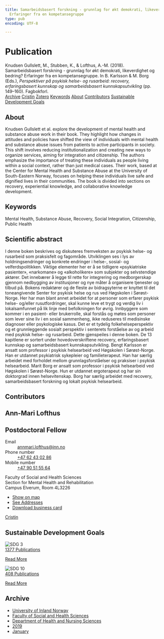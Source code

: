 ```yaml
---
title: Samarbeidsbasert forskning - grunnlag for økt demokrati, likeverdighet og bedring?
  Erfaringer fra en kompetansegruppe
type: pub
encoding: UTF-8

---
```

<h1>Publication</h1>
<article id="csl-bib-container-5IQTELYP" class="csl-bib-container">
  <div class="csl-bib-body"> <div class="csl-entry">Knudsen Gullslett, M., Stubben, K., &#38; Lofthus, A.-M. (2018). Samarbeidsbasert forskning - grunnlag for økt demokrati, likeverdighet og bedring? Erfaringer fra en kompetansegruppe. In B. Karlsson &#38; M. Borg (Eds.), <i>Perspektiver på psykisk helse- og rusarbeid: recovery, erfaringsbasert kunnskap og samarbeidsbasert kunnskapsutvikling</i> (pp. 149–160). Fagbokforl.</div> </div>
  <div class="csl-bib-buttons">
    <a href="#taxonomy-article-5IQTELYP" alt="archive" class="csl-bib-button">Archive</a>
    <a href="https://app.cristin.no/results/show.jsf?id=1653616" alt="Cristin" class="csl-bib-button">Cristin</a>
    <a href="http://zotero.org/groups/5881554/items/5IQTELYP" alt="Zotero" class="csl-bib-button">Zotero</a>
    <a href="#keywords-article-5IQTELYP" alt="keywords" class="csl-bib-button">Keywords</a>
    <a href="#about-article-5IQTELYP" alt="about_pub" class="csl-bib-button">About</a>
    <a href="#contributors-article-5IQTELYP" alt="contributors" class="csl-bib-button">Contributors</a>
    <a href="#sdg-article-5IQTELYP" alt="sdg" class="csl-bib-button">Sustainable Development Goals</a>
  </div>
  <div id="csl-bib-meta-container-5IQTELYP"></div>
</article>
<div id="csl-bib-meta-5IQTELYP" class="csl-bib-meta">
  <article id="about-article-5IQTELYP" class="about_pub-article">
    <h1>About</h1>
    Knudsen Gullslett et al. explore the development of mental health and substance abuse work in their book. They highlight how changes in attitudes and policies have shifted the view of individuals with mental health and substance abuse issues from patients to active participants in society. This shift involves reducing institutionalization and creating new ways to organize services, aiming for integration and citizenship. The authors emphasize the importance of treating these individuals as people living within a social context, rather than just medical cases. Their work, based at the Center for Mental Health and Substance Abuse at the University of South-Eastern Norway, focuses on helping these individuals live safe and dignified lives in their communities. The book is divided into sections on recovery, experiential knowledge, and collaborative knowledge development.
  </article>
  <article id="keywords-article-5IQTELYP" class="keywords-article">
    <h1>Keywords</h1>
    Mental Health, Substance Abuse, Recovery, Social Integration, Citizenship, Public Health
  </article>
  <article id="abstract-article-5IQTELYP" class="abstract-article">
    <h1>Scientific abstract</h1>
    I denne boken beskrives og diskuteres fremveksten av psykisk helse- og rusarbeid som praksisfelt og fagområde. Utviklingen ses i lys av holdningsendringer og konkrete endringer i helse-, sosial- og velferdspolitikken. Viktige elementer her er å se tidligere «psykiatriske pasienter», «narkomane» og «alkoholikere» som subjekter og selvstendige aktører. Det innebærer å legge til rette for integrering og medborgerskap gjennom nedbygging av institusjoner og nye måter å organisere tjenester og tilbud på. Bokens redaktører og de fleste av bidragsyterne er knyttet til det toneangivende Senter for psykisk helse og rus ved Høgskolen i Sørøst-Norge. Her har man blant annet arbeidet for at personer som erfarer psykisk helse- og/eller rusutfordringer, skal kunne leve et trygt og verdig liv i lokalsamfunnet på lik linje med befolkningen for øvrig. Innbyggere som kommer i en pasient- eller brukerrolle, skal forstås og møtes som personer som lever sine liv i en sosial sammenheng, ikke reduseres til medisinske diagnoser eller psykologiske kasus. Det er et tydelig folkehelseperspektiv og et grunnleggende sosialt perspektiv i senterets forståelse av og arbeid med psykisk helse- og rusarbeid. Dette gjenspeiles i denne boken. De 13 kapitlene er sortert under hovedoverskriftene recovery, erfaringsbasert kunnskap og samarbeidsbasert kunnskapsutvikling. Bengt Karlsson er ansatt som professor i psykisk helsearbeid ved Høgskolen i Sørøst-Norge. Han er utdannet psykiatrisk sykepleier og familieterapeut. Han har særlig arbeidet med forholdet mellom grunnlagsforståelser og praksiser i psykisk helsearbeid. Marit Borg er ansatt som professor i psykisk helsearbeid ved Høgskolen i Sørøst-Norge. Hun er utdannet ergoterapeut og har sin doktorgrad innen helsevitenskap. Borg har særlig arbeidet med recovery, samarbeidsbasert forskning og lokalt psykisk helsearbeid.
  </article>
  <article id="contributors-article-5IQTELYP" class="contributors-article">
    <h1>Contributors</h1>
    <div class="personas"> <div class="vrtx-hinn-person-card"> <div class="photo"> <i class="lar la-user-circle missing-person"></i> </div> <div class="info"> <hgroup><h1>Ann-Mari Lofthus</h1> <h2>Postdoctoral Fellow</h2> </hgroup><dl> <dt>Email</dt> <dd> <a href="mailto:annmari.lofthus@inn.no">annmari.lofthus@inn.no</a> </dd> <dt>Phone number</dt> <dd><a href="tel:+4762430286"> +47 62 43 02 86 </a></dd> <dt>Mobile number</dt> <dd><a href="tel:+4790515564"> +47 90 51 55 64 </a></dd> </dl> <p> Faculty of Social and Health Sciences<br> Section for Mental Health and Rehabilitation<br> Campus Elverum, Room 4L3226 </p> <ul class="vrtx-hinn-links"> <li><a href="https://www.google.com/maps?q=60.88177,11.53669">Show on map</a></li> <li><a href="https://www.inn.no/english/find-an-employee/annmari-lofthus.html#vrtx-hinn-addresses">See Addresses</a></li> <li><a href="https://www.inn.no/english/find-an-employee/annmari-lofthus.html?vrtx=vcf">Download business card</a></li> </ul> </div> </div> <a href="https://app.cristin.no/persons/show.jsf?id=425576" alt="Cristin URL" class="personas-cristin">Cristin</a> </div>
  </article>
  <article id="sdg-article-5IQTELYP" class="sdg-article">
    <h1>Sustainable Development Goals</h1>
    <div class="sdg-container"><div id="sdg3" class="sdg">
        <img src="{{< params subfolder >}}images/sdg/sdg03_en.png" class="image" alt="SDG 3">
        <div class="sdg-overlay">
          <a href="{{< params subfolder >}}en/archive/?sdg=3#archive" class="sdg-publication-count"><span>1377</span> Publications</a>
          <p><a href="https://sdgs.un.org/goals/goal3" class="sdg-read-more">Read More</a></p>
        </div>
      </div> <div id="sdg10" class="sdg">
        <img src="{{< params subfolder >}}images/sdg/sdg10_en.png" class="image" alt="SDG 10">
        <div class="sdg-overlay">
          <a href="{{< params subfolder >}}en/archive/?sdg=10#archive" class="sdg-publication-count"><span>408</span> Publications</a>
          <p><a href="https://sdgs.un.org/goals/goal10" class="sdg-read-more">Read More</a></p>
        </div>
      </div></div>
  </article>
  <article id="taxonomy-article-5IQTELYP" class="taxonomy-article">
    <h1>Archive</h1>
    <ul>
      <li><a href="{{< params subfolder >}}en/archive/?key=3DCRN523">University of Inland Norway</a></li>
      <li><a href="{{< params subfolder >}}en/archive/?key=IDKFS3MX">Faculty of Social and Health Sciences</a></li>
      <li><a href="{{< params subfolder >}}en/archive/?key=GTV4ECMZ">Department of Health and Nursing Sciences</a></li>
      <li><a href="{{< params subfolder >}}en/archive/?key=E7THIEEM">2019</a></li>
      <li><a href="{{< params subfolder >}}en/archive/?key=7JE8LLZ8">January</a></li>
    </ul>
  </article>
</div>
